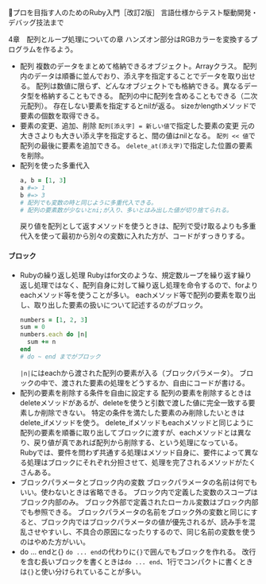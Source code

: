 
📖プロを目指す人のためのRuby入門［改訂2版］ 言語仕様からテスト駆動開発・デバッグ技法まで

4章　配列とループ処理についての章
ハンズオン部分はRGBカラーを変換するプログラムを作るよう。

- 配列
  複数のデータをまとめて格納できるオブジェクト。Arrayクラス。
  配列内のデータは順番に並んでおり、添え字を指定することでデータを取り出せる。
  配列は数値に限らず、どんなオブジェクトでも格納できる。異なるデータ型を格納することもできる。
  配列の中に配列を含めることもできる（二次元配列）。
  存在しない要素を指定するとnilが返る。
  sizeかlengthメソッドで要素の個数を取得できる。
- 要素の変更、追加、削除
  `配列[添え字] = 新しい値`で指定した要素の変更
  元の大きさよりも大きい添え字を指定すると、間の値はnilとなる。
  `配列 << 値`で配列の最後に要素を追加できる。
  `delete_at(添え字)`で指定した位置の要素を削除。
- 配列を使った多重代入
  ```ruby
  a, b = [1, 3]
  a #=> 1
  b #=> 3
  # 配列でも変数の時と同じように多重代入できる。
  # 配列の要素数が少ないとni;が入り、多いとはみ出した値が切り捨てられる。
  ```
  戻り値を配列として返すメソッドを使うときは、配列で受け取るよりも多重代入を使って最初から別々の変数に入れた方が、コードがすっきりする。

#### ブロック

- Rubyの繰り返し処理
  Rubyはfor文のような、規定数ループを繰り返す繰り返し処理ではなく、配列自身に対して繰り返し処理を命令するので、forよりeachメソッド等を使うことが多い。
  eachメソッド等で配列の要素を取り出し、取り出した要素の扱いについて記述するのがブロック。
  ```ruby
  numbers = [1, 2, 3]
  sum = 0
  numbers.each do |n|
    sum += n
  end
  # do ~ end までがブロック
  ```
  `|n|`にはeachから渡された配列の要素が入る（ブロックパラメータ）。
  ブロックの中で、渡された要素の処理をどうするか、自由にコードが書ける。
- 配列の要素を削除する条件を自由に設定する
  配列の要素を削除するときはdeleteメソッドがあるが、deleteを使うと引数で渡した値に完全一致する要素しか削除できない。
  特定の条件を満たした要素のみ削除したいときはdelete_ifメソッドを使う。
  delete_ifメソッドもeachメソッドと同じように配列の要素を順番に取り出してブロックに渡すが、eachメソッドとは異なり、戻り値が真であれば配列から削除する、という処理になっている。
  Rubyでは、要件を問わず共通する処理はメソッド自身に、要件によって異なる処理はブロックにそれぞれ分担させて、処理を完了されるメソッドがたくさんある。
- ブロックパラメータとブロック内の変数
  ブロックパラメータの名前は何でもいい。使わないときは省略できる。
  ブロック内で定義した変数のスコープはブロック内部のみ。
  ブロック外部で定義されたローカル変数はブロック内部でも参照できる。
  ブロックパラメータの名前をブロック外の変数と同じにすると、ブロック内ではブロックパラメータの値が優先されるが、読み手を混乱させやすいし、不具合の原因になったりするので、同じ名前の変数を使うのはやめた方がいい。
- do ... endと{}
  `do ... end`の代わりに`{}`で囲んでもブロックを作れる。
  改行を含む長いブロックを書くときは`do ... end`、1行でコンパクトに書くときは`{}`と使い分けられていることが多い。
